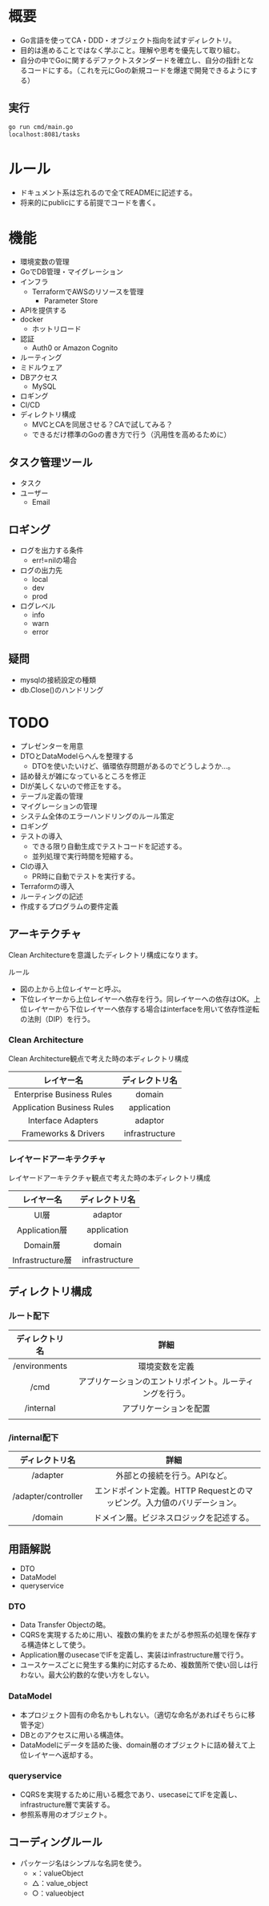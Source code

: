 # 概要
- Go言語を使ってCA・DDD・オブジェクト指向を試すディレクトリ。
- 目的は進めることではなく学ぶこと。理解や思考を優先して取り組む。
- 自分の中でGoに関するデファクトスタンダードを確立し、自分の指針となるコードにする。（これを元にGoの新規コードを爆速で開発できるようにする）

## 実行
```bash
go run cmd/main.go
localhost:8081/tasks
```

# ルール
- ドキュメント系は忘れるので全てREADMEに記述する。
- 将来的にpublicにする前提でコードを書く。

# 機能
- 環境変数の管理
- GoでDB管理・マイグレーション
- インフラ
  - TerraformでAWSのリソースを管理
    - Parameter Store
- APIを提供する
- docker
  - ホットリロード
- 認証
  - Auth0 or Amazon Cognito
- ルーティング
- ミドルウェア
- DBアクセス
  - MySQL
- ロギング
- CI/CD
- ディレクトリ構成
  - MVCとCAを同居させる？CAで試してみる？
  - できるだけ標準のGoの書き方で行う（汎用性を高めるために）


## タスク管理ツール
- タスク
- ユーザー
  - Email

## ロギング
- ログを出力する条件
  - err!=nilの場合
- ログの出力先
  - local
  - dev
  - prod
- ログレベル
  - info
  - warn
  - error

## 疑問
- mysqlの接続設定の種類
-  db.Close()のハンドリング

# TODO
- プレゼンターを用意
- DTOとDataModelらへんを整理する
  - DTOを使いたいけど、循環依存問題があるのでどうしようか...。  
- 詰め替えが雑になっているところを修正
- DIが美しくないので修正をする。
- テーブル定義の管理
- マイグレーションの管理
- システム全体のエラーハンドリングのルール策定
- ロギング
- テストの導入
  - できる限り自動生成でテストコードを記述する。
  - 並列処理で実行時間を短縮する。
- CIの導入
  - PR時に自動でテストを実行する。
- Terraformの導入
- ルーティングの記述
- 作成するプログラムの要件定義

## アーキテクチャ
Clean Architectureを意識したディレクトリ構成になります。

ルール
- 図の上から上位レイヤーと呼ぶ。
- 下位レイヤーから上位レイヤーへ依存を行う。同レイヤーへの依存はOK。上位レイヤーから下位レイヤーへ依存する場合はinterfaceを用いて依存性逆転の法則（DIP）を行う。


### Clean Architecture
Clean Architecture観点で考えた時の本ディレクトリ構成


|            レイヤー名            |    ディレクトリ名     |
|:---------------------------:|:--------------:|
| Enterprise Business Rules	  |     domain     |
| Application Business Rules	 |  application   |
|     Interface Adapters	     |    adaptor     |
|    Frameworks & Drivers	    | infrastructure |

### レイヤードアーキテクチャ
レイヤードアーキテクチャ観点で考えた時の本ディレクトリ構成

|      レイヤー名      |    ディレクトリ名     |
|:---------------:|:--------------:|
|      UI層	       |    adaptor     |
|  Application層   |  application   |
|     Domain層     |     domain     |
| Infrastructure層 | infrastructure |

## ディレクトリ構成
### ルート配下
|    ディレクトリ名    |              詳細              |
|:-------------:|:----------------------------:|
| /environments |           環境変数を定義            |
|     /cmd      | アプリケーションのエントリポイント。ルーティングを行う。 |
|   /internal   |         アプリケーションを配置          |
|               |                              |

### /internal配下
|       ディレクトリ名       |                     詳細                     |
|:-------------------:|:------------------------------------------:|
|      /adapter       |              外部との接続を行う。APIなど。              |
| /adapter/controller | エンドポイント定義。HTTP Requestとのマッピング。入力値のバリデーション。 |
|       /domain       |            ドメイン層。ビジネスロジックを記述する。            |

## 用語解説
- DTO
- DataModel
- queryservice

### DTO
- Data Transfer Objectの略。
- CQRSを実現するために用い、複数の集約をまたがる参照系の処理を保存する構造体として使う。
- Application層のusecaseでIFを定義し、実装はinfrastructure層で行う。
- ユースケースごとに発生する集約に対応するため、複数箇所で使い回しは行わない。最大公約数的な使い方をしない。

### DataModel
- 本プロジェクト固有の命名かもしれない。（適切な命名があればそちらに移管予定）
- DBとのアクセスに用いる構造体。
- DataModelにデータを詰めた後、domain層のオブジェクトに詰め替えて上位レイヤーへ返却する。

### queryservice
- CQRSを実現するために用いる概念であり、usecaseにてIFを定義し、infrastructure層で実装する。
- 参照系専用のオブジェクト。

## コーディングルール
- パッケージ名はシンプルな名詞を使う。
  - ×：valueObject
  - △：value_object
  - ○：valueobject